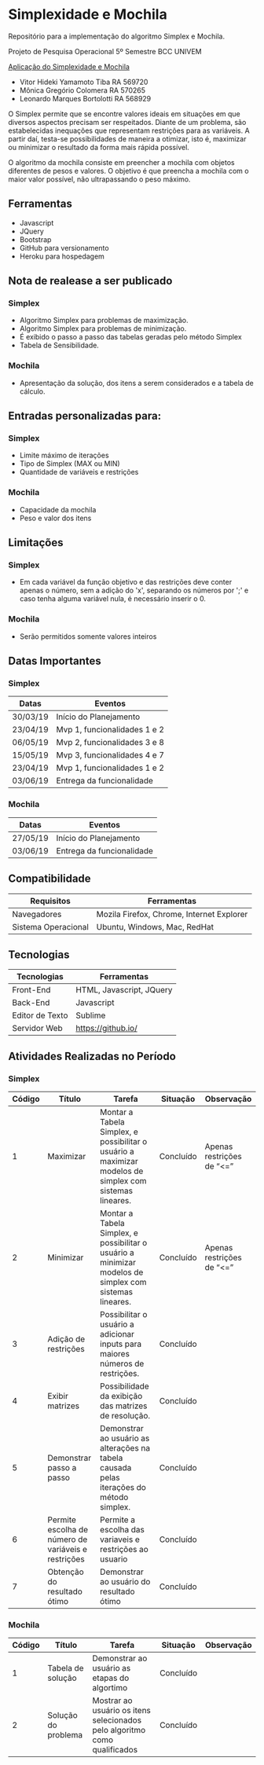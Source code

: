 # Simplexidade e Mochila

Repositório para a implementação do algoritmo Simplex e Mochila.

Projeto de Pesquisa Operacional
5º Semestre BCC UNIVEM

[Aplicação do Simplexidade e Mochila](https://simplexidade-mochila.herokuapp.com)

- Vitor Hideki Yamamoto Tiba    RA 569720  
- Mônica Gregório Colomera RA 570265  
- Leonardo Marques Bortolotti   RA 568929

O Simplex permite que se encontre valores ideais em situações em que diversos aspectos precisam ser respeitados. Diante de um problema, são estabelecidas inequações que representam restrições para as variáveis. A partir daí, testa-se possibilidades de maneira a otimizar, isto é, maximizar ou minimizar o resultado da forma mais rápida possível.

O algoritmo da mochila consiste em preencher a mochila com objetos diferentes de pesos e valores. O objetivo é que preencha a mochila com o maior valor possível, não ultrapassando o peso máximo.


## Ferramentas

- Javascript
- JQuery
- Bootstrap
- GitHub para versionamento
- Heroku para hospedagem

## Nota de realease a ser publicado

### Simplex

- Algoritmo Simplex para problemas de maximização.
- Algoritmo Simplex para problemas de minimização.
- É exibido o passo a passo das tabelas geradas pelo método Simplex
- Tabela de Sensibilidade.

### Mochila

- Apresentação da solução, dos itens a serem considerados e a tabela de cálculo.

## Entradas personalizadas para:

### Simplex

- Limite máximo de iterações
- Tipo de Simplex (MAX ou MIN)
- Quantidade de variáveis e restrições

### Mochila
- Capacidade da mochila
- Peso e valor dos itens

## Limitações

### Simplex

- Em cada variável da função objetivo e das restrições deve conter apenas o número, sem a adição do 'x', separando os números por ';' e caso tenha alguma variável nula, é necessário inserir o 0.

### Mochila

- Serão permitidos somente valores inteiros

## Datas Importantes

### Simplex

Datas | Eventos
--------- | ------
30/03/19     | Início do Planejamento
23/04/19     | Mvp 1, funcionalidades 1 e 2
06/05/19     | Mvp 2, funcionalidades 3 e 8
15/05/19     | Mvp 3, funcionalidades 4 e 7
23/04/19     | Mvp 1, funcionalidades 1 e 2
03/06/19     | Entrega da funcionalidade

### Mochila

Datas | Eventos
--------- | ------
27/05/19     | Início do Planejamento
03/06/19     | Entrega da funcionalidade


## Compatibilidade

Requisitos | Ferramentas
--------- | ------
Navegadores     | Mozila Firefox, Chrome, Internet Explorer
Sistema Operacional    | Ubuntu, Windows, Mac, RedHat

## Tecnologias

Tecnologias | Ferramentas
--------- | ------
Front-End     | HTML, Javascript, JQuery
Back-End    | Javascript
Editor de Texto  |  Sublime
Servidor Web    | https://github.io/

## Atividades Realizadas no Período

### Simplex

Código | Título | Tarefa | Situação | Observação
--------- | ------ | -------| -------| -------
1 | Maximizar | Montar a Tabela Simplex, e possibilitar o usuário a maximizar modelos de simplex com sistemas lineares. | Concluído | Apenas restrições de “<=”
2 | Minimizar | Montar a Tabela Simplex, e possibilitar o usuário a minimizar modelos de simplex com sistemas lineares. | Concluído | Apenas restrições de “<=”
3 | Adição de restrições | Possibilitar o usuário a adicionar inputs para maiores números de restrições. | Concluído |
4 | Exibir matrizes | Possibilidade da exibição das matrizes de resolução. | Concluído |
5 | Demonstrar passo a passo | Demonstrar ao usuário as alterações na tabela causada pelas iterações do método simplex. | Concluído|
6 | Permite escolha de número de variáveis e restrições |Permite a escolha das variaveis e restrições ao usuario | Concluído|
7 | Obtenção do resultado ótimo | Demonstrar ao usuário do resultado ótimo | Concluído|

### Mochila

Código | Título | Tarefa | Situação | Observação
--------- | ------ | -------| -------| -------
1 | Tabela de solução | Demonstrar ao usuário as etapas do algortimo | Concluído |
2 | Solução do problema | Mostrar ao usuário os itens selecionados pelo algoritmo como qualificados | Concluído |

